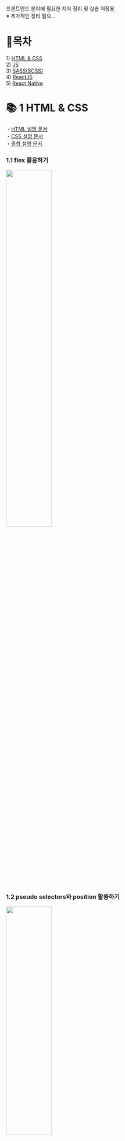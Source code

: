 프론트엔드 분야에 필요한 지식 정리 및 실습 저장용   
※ 추가적인 정리 필요...

# 📖목차
1\) [HTML & CSS](#-1-html--css)   
2\) [JS](#-2-js)   
3\) [SASS(SCSS)](#-3-sassscss)   
4\) [ReactJS](#-4-reactjs)   
5\) [React Native](#-5-react-native)   

# 📚 1 HTML & CSS
・[HTML 설명 문서](https://github.com/Seok93/front-end-study/blob/master/1_HTML%26CSS/HTML%20%EC%84%A4%EB%AA%85.md)   
・[CSS 설명 문서](https://github.com/Seok93/front-end-study/blob/master/1_HTML%26CSS/CSS%20%EC%84%A4%EB%AA%85.md)   
・[종합 설명 문서](https://github.com/Seok93/front-end-study/blob/master/1_HTML%26CSS/HTML%EA%B3%BC%20CSS%EC%9D%98%20%EA%B0%84%EB%9E%B5%ED%95%9C%20%EC%84%A4%EB%AA%85%20with%20Nomad%20Coders.md)
  
### 1.1 flex 활용하기   
<img src="https://user-images.githubusercontent.com/32609010/95164894-deb15180-07e5-11eb-962d-6ec798a466e8.PNG" width="50%" height="50%">

### 1.2 pseudo selectors와 position 활용하기   
<img src="https://user-images.githubusercontent.com/32609010/95165298-a9593380-07e6-11eb-9325-dbfde871b42b.PNG" width="50%" height="40%">

### 1.3 transform과 animation 활용하기   
<img src="https://user-images.githubusercontent.com/32609010/95165749-985cf200-07e7-11eb-8379-648d14830cda.gif" width="50%" height="50%">

### 1.4 간단한 playlist clone 해보기
<img src="https://user-images.githubusercontent.com/32609010/95298363-ebea4100-08b6-11eb-9dfa-1dd065b8c222.PNG" width="50%" height="40%">

### 1.5 book store clone 해보기
<img src="https://user-images.githubusercontent.com/32609010/102322474-78556600-3fc2-11eb-9713-fb6dbbfbfbac.PNG" width="50%" height="40%">

### 1.6 playlist2 clone 해보기
<img src="https://user-images.githubusercontent.com/32609010/102322508-87d4af00-3fc2-11eb-856e-9d26d06ea54f.PNG" width="50%" height="40%">

# 📚 2 JS
・[JS 설명 문서](./2_JS/JS.md)

### 2.1 Calculation   
<img src="https://user-images.githubusercontent.com/32609010/109135518-82ea6380-779a-11eb-834a-0da9209ded7a.gif" width="50%" height="50%">

### 2.2 Video Player
<img src="https://user-images.githubusercontent.com/32609010/109135902-e83e5480-779a-11eb-8c9f-8aca2989f4b8.gif" width="50%" height="50%">

### 2.3 Momontum
<img src="https://user-images.githubusercontent.com/32609010/109133531-71a05780-7798-11eb-9d85-ecee5ed6b93f.gif" width="50%" height="50%">


# 📚 3 SASS(SCSS)
・[SCSS 설명 문서](https://github.com/Seok93/front-end-study/blob/master/3_SCSS/SCSS%20Master.md)

### 3.1 [https://besthorrorscenes.com/](https://besthorrorscenes.com/)
<img src="https://user-images.githubusercontent.com/32609010/102862259-299d4580-4474-11eb-9e21-53433446ed1c.gif" width="50%" height="50%">

### 3.2 [https://paint-box.com/](https://paint-box.com/)
<img src="https://user-images.githubusercontent.com/32609010/103049345-e4445980-45d4-11eb-85a6-01b5e7ef61ec.gif" width="50%" height="50%">

### 3.3 [http://10x19.co/](http://10x19.co/)
<img src="https://user-images.githubusercontent.com/32609010/103077699-9bf85c00-4613-11eb-9127-af9cf2f786b9.gif" width="50%" height="50%">

### 3.4 [http://www.z-o-o.fr/](http://www.z-o-o.fr/)
<img src="https://user-images.githubusercontent.com/32609010/103194597-7de86f80-4923-11eb-9cf2-71fd8149d4e9.gif" width="50%" height="50%">

### 3.5 [https://schwartzmedia.com.au/](https://schwartzmedia.com.au/)
<img src="https://user-images.githubusercontent.com/32609010/103340052-7dd4a500-4ac6-11eb-9ddc-6c3cc357c59a.gif" width="50%" height="50%">

### 3.6 [https://tolv.dk/](https://tolv.dk/)
<img src="https://user-images.githubusercontent.com/32609010/103397611-6952e400-4b7c-11eb-9d8b-d1add767ccda.gif" width="50%" height="50%">

### 3.7 [https://rodicdavidson.co.uk/](https://rodicdavidson.co.uk/)
<img src="https://user-images.githubusercontent.com/32609010/103493509-255e2880-4e75-11eb-8d34-ecadce308853.gif" width="50%" height="50%">

### 3.8 [https://beige.de/](https://beige.de/)
<img src="https://user-images.githubusercontent.com/32609010/103609920-40f32d00-4f62-11eb-9c04-c7b9c03e954f.gif" width="50%" height="50%">

### 3.9 [https://canalstreet.market/](https://canalstreet.market/)
<img src="https://user-images.githubusercontent.com/32609010/103736567-dca09e00-5033-11eb-80b2-19f19dd893b8.gif" width="50%" height="50%">

### 3.10 [https://wonhundred.com/](https://wonhundred.com/)
<img src="https://user-images.githubusercontent.com/32609010/103865479-9f0d4500-5107-11eb-86fe-08e0641b1b62.gif" width="50%" height="50%">

# 📚 4 ReactJS
・[ReactJS 설명 문서](https://github.com/Seok93/front-end-study/blob/master/4_ReactJS/ReactJS.md)

# 📚 5 React Native
・[React Native 설명 문서]()
